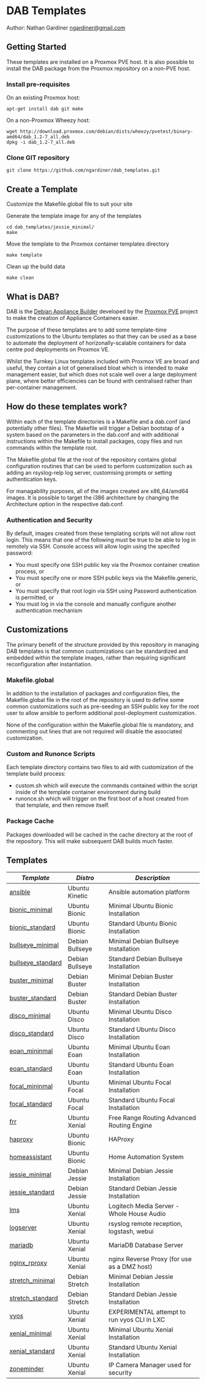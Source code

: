 # DAB Templates
Author: Nathan Gardiner <ngardiner@gmail.com>

## Getting Started

These templates are installed on a Proxmox PVE host. It is also possible to install the DAB package from the Proxmox repository on a non-PVE host.

### Install pre-requisites

On an existing Proxmox host:
```
apt-get install dab git make
```

On a non-Proxmox Wheezy host:
```
wget http://download.proxmox.com/debian/dists/wheezy/pvetest/binary-amd64/dab_1.2-7_all.deb
dpkg -i dab_1.2-7_all.deb
```

### Clone GIT repository

```
git clone https://github.com/ngardiner/dab_templates.git
```

## Create a Template

Customize the Makefile.global file to suit your site

Generate the template image for any of the templates
```
cd dab_templates/jessie_minimal/
make
```

Move the template to the Proxmox container templates directory
```
make template
```

Clean up the build data
```
make clean
```

## What is DAB?
DAB is the <a href="https://pve.proxmox.com/wiki/Debian_Appliance_Builder">Debian Appliance Builder</a> developed by the <a href="http://www.proxmox.com">Proxmox PVE</a> project to make the creation of Appliance Containers easier.

The purpose of these templates are to add some template-time customizations to the Ubuntu templates so that they can be used as a base to automate the deployment of horizonally-scalable containers for data centre pod deployments on Proxmox VE.

Whilst the Turnkey Linux templates included with Proxmox VE are broad and useful, they contain a lot of generalised bloat which is intended to make management easier, but which does not scale well over a large deployment plane, where better efficiencies can be found with centralised rather than per-container management.

## How do these templates work?
Within each of the template directories is a Makefile and a dab.conf (and potentially other files).
The Makefile will trigger a Debian bootstap of a system based on the parameters in the dab.conf and with additional instructions within the Makefile to install packages, copy files and run commands within the template root.

The Makefile.global file at the root of the repository contains global configuration routines that can be used to perform customization such as adding an rsyslog-relp log server, customising prompts or setting authentication keys.

For managability purposes, all of the images created are x86_64/amd64 images. It is possible to target the i386 architecture by changing the Architecture option in the respective dab.conf.

### Authentication and Security
By default, images created from these templating scripts will not allow root login. This means that one of the following must be true to be able to log in remotely via SSH. Console access will allow login using the specifed password:
- You must specify one SSH public key via the Proxmox container creation process, or
- You must specify one or more SSH public keys via the Makefile.generic, or
- You must specify that root login via SSH using Password authentication is permitted, or
- You must log in via the console and manually configure another authentication mechanism

## Customizations

The primary benefit of the structure provided by this repository in managing DAB templates is that common customizations can be standardized and embedded within the template images, rather than requiring significant reconfiguration after instantiation.

### Makefile.global
In addition to the installation of packages and configuration files, the Makefile.global file in the root of the repository is used to define some common customizations such as pre-seeding an SSH public key for the root user to allow ansible to perform additional post-deployment customization.

None of the configuration within the Makefile.global file is mandatory, and commenting out lines that are not required will disable the associated customization.

### Custom and Runonce Scripts

Each template directory contains two files to aid with customization of the template build process:
- custom.sh which will execute the commands contained within the script inside of the template container environment during build
- runonce.sh which will trigger on the first boot of a host created from that template, and then remove itself.

### Package Cache
Packages downloaded will be cached in the cache directory at the root of the repository. This will make subsequent DAB builds much faster.

## Templates
| *Template*                                     | *Distro*      | *Description*                               |
|------------------------------------------------|---------------|---------------------------------------------|
| <a href="ansible/">ansible</a>                 | Ubuntu Kinetic | Ansible automation platform                 |
| <a href="bionic_minimal/">bionic_minimal</a>   | Ubuntu Bionic | Minimal Ubuntu Bionic Installation          |
| <a href="bionic_standard/">bionic_standard</a> | Ubuntu Bionic | Standard Ubuntu Bionic Installation         |
| <a href="bullseye_minimal/">bullseye_minimal</a> | Debian Bullseye | Minimal Debian Bullseye Installation    |
| <a href="bullseye_standard/">bullseye_standard</a> | Debian Bullseye | Standard Debian Bullseye Installation |
| <a href="buster_minimal/">buster_minimal</a>   | Debian Buster | Minimal Debian Buster Installation          |
| <a href="buster_standard/">buster_standard</a> | Debian Buster | Standard Debian Buster Installation         |
| <a href="disco_minimal/">disco_minimal</a>     | Ubuntu Disco  | Minimal Ubuntu Disco Installation           |
| <a href="disco_standard/">disco_standard</a>   | Ubuntu Disco  | Standard Ubuntu Disco Installation          |
| <a href="eoan_minimal/">eoan_mininmal</a>      | Ubuntu Eoan   | Minimal Ubuntu Eoan Installation            |
| <a href="eoan_standard/">eoan_standard</a>     | Ubuntu Eoan   | Standard Ubuntu Eoan Installation           |
| <a href="focal_minimal/">focal_mininmal</a>    | Ubuntu Focal  | Minimal Ubuntu Focal Installation           |
| <a href="focal_standard/">focal_standard</a>   | Ubuntu Focal  | Standard Ubuntu Focal Installation          |
| <a href="frr/">frr</a>                         | Ubuntu Xenial | Free Range Routing Advanced Routing Engine  |
| <a href="haproxy/">haproxy</a>                 | Ubuntu Bionic | HAProxy                                     |
| <a href="homeassistant/">homeassistant</a>     | Ubuntu Bionic | Home Automation System                      |
| <a href="jessie_minimal/">jessie_minimal</a>   | Debian Jessie | Minimal Debian Jessie Installation          |
| <a href="jessie_standard/">jessie_standard</a> | Debian Jessie | Standard Debian Jessie Installation         |
| <a href="lms/">lms</a>                         | Ubuntu Xenial | Logitech Media Server - Whole House Audio   |
| <a href="logserver/">logserver</a>             | Ubuntu Xenial | rsyslog remote reception, logstash, webui   |
| <a href="mariadb/">mariadb</a>                 | Ubuntu Xenial | MariaDB Database Server                     |
| <a href="nginx_rproxy/">nginx_rproxy</a>       | Ubuntu Xenial | nginx Reverse Proxy (for use as a DMZ host) |
| <a href="stretch_minimal/">stretch_minimal</a>   | Debian Stretch | Minimal Debian Jessie Installation          |
| <a href="stretch_standard/">stretch_standard</a> | Debian Stretch | Standard Debian Jessie Installation         |
| <a href="vyos/">vyos</a>                       | Ubuntu Xenial | EXPERIMENTAL attempt to run vyos CLI in LXC |
| <a href="xenial_minimal/">xenial_minimal</a>   | Ubuntu Xenial | Minimal Ubuntu Xenial Installation          |
| <a href="xenial_standard/">xenial_standard</a> | Ubuntu Xenial | Standard Ubuntu Xenial Installation         |
| <a href="zoneminder/">zoneminder</a>           | Ubuntu Xenial | IP Camera Manager used for security         |
